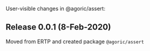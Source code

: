 User-visible changes in @agoric/assert:

## Release 0.0.1 (8-Feb-2020)

Moved from ERTP and created package `@agoric/assert`
